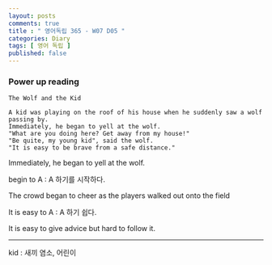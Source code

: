```yaml
---
layout: posts
comments: true
title : " 영어독립 365 - W07 D05 "
categories: Diary
tags: [ 영어 독립 ]
published: false
---
```


### Power up reading

```
The Wolf and the Kid

A kid was playing on the roof of his house when he suddenly saw a wolf passing by.
Immediately, he began to yell at the wolf.
"What are you doing here? Get away from my house!"
"Be quite, my young kid", said the wolf.
"It is easy to be brave from a safe distance."
```

Immediately, he began to yell at the wolf.

begin to A
 : A 하기를 시작하다.

The crowd began to cheer as the players walked out onto the field

It is easy to A
 : A 하기 쉽다.

It is easy to give advice but hard to follow it.

---

kid
 : 새끼 염소, 어린이



